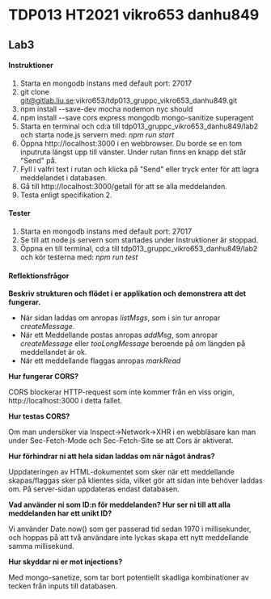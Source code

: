 # TDP013 HT2021 vikro653 danhu849


## Lab3

#### Instruktioner
1. Starta en mongodb instans med default port: 27017 
2. git clone git@gitlab.liu.se:vikro653/tdp013_gruppc_vikro653_danhu849.git
3. npm install --save-dev mocha nodemon nyc should
4. npm install --save cors express mongodb mongo-sanitize superagent
5. Starta en terminal och cd:a till tdp013_gruppc_vikro653_danhu849/lab2 och starta node.js servern med: _npm run start_
6. Öppna http://localhost:3000 i en webbrowser. Du borde se en tom inputruta längst upp till vänster. Under rutan finns en knapp det står "Send" på.
7. Fyll i valfri text i rutan och klicka på "Send" eller tryck enter för att lagra meddelandet i databasen.
8. Gå till http://localhost:3000/getall för att se alla meddelanden.
9. Testa enligt specifikation 2.

#### Tester
1. Starta en mongodb instans med default port: 27017 
2. Se till att node.js servern som startades under Instruktioner är stoppad.
3. Öppna en till terminal, cd:a till tdp013_gruppc_vikro653_danhu849/lab2 och kör testerna med: _npm run test_

#### Reflektionsfrågor

**Beskriv strukturen och flödet i er applikation och demonstrera att det fungerar.**

- När sidan laddas om anropas _listMsgs_, som i sin tur anropar _createMessage_.
- När ett Meddellande postas anropas _addMsg_, som anropar _createMessage_ eller _tooLongMessage_ beroende på om längden på meddellandet är ok.
- När ett meddellande flaggas anropas _markRead_


**Hur fungerar CORS?**

CORS blockerar HTTP-request som inte kommer från en viss origin, http://localhost:3000 i detta fallet.

**Hur testas CORS?**

Om man undersöker via Inspect->Network->XHR i en webbläsare kan man under Sec-Fetch-Mode och Sec-Fetch-Site se att Cors är aktiverat.

**Hur förhindrar ni att hela sidan laddas om när något ändras?**

Uppdateringen av HTML-dokumentet som sker när ett meddellande skapas/flaggas sker på klientes sida, vilket gör att sidan inte behöver laddas om. På server-sidan uppdateras endast databasen.

**Vad använder ni som ID:n för meddelanden? Hur ser ni till att alla meddelanden har ett unikt ID?**

Vi använder Date.now() som ger passerad tid sedan 1970 i millisekunder, och hoppas på att två användare inte lyckas skapa ett nytt meddellande samma millisekund. 

**Hur skyddar ni er mot injections?**

Med mongo-sanetize, som tar bort potentiellt skadliga kombinationer av tecken från inputs till databasen.
